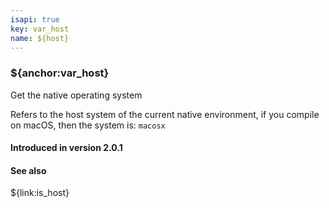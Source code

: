 ```yaml
---
isapi: true
key: var_host
name: ${host}
---
```


### ${anchor:var_host}

Get the native operating system

Refers to the host system of the current native environment, if you compile on macOS, then the system is: `macosx`

#### Introduced in version 2.0.1

#### See also

${link:is_host}
